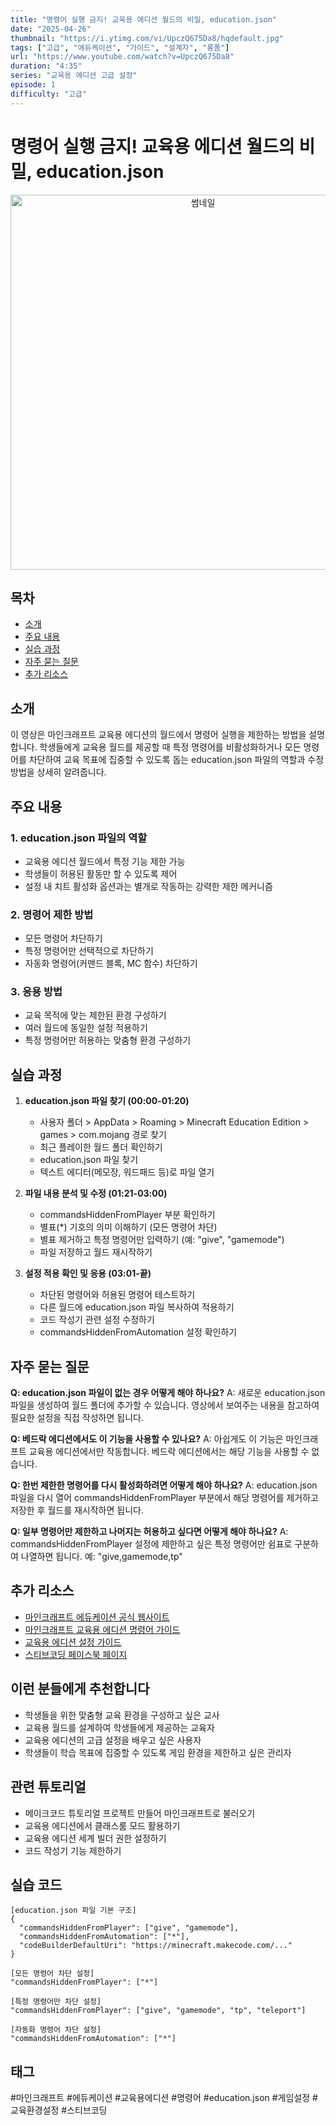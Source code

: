 ```yaml
---
title: "명령어 실행 금지! 교육용 에디션 월드의 비밀, education.json"
date: "2025-04-26"
thumbnail: "https://i.ytimg.com/vi/UpczQ675Da8/hqdefault.jpg"
tags: ["고급", "에듀케이션", "가이드", "설계자", "롱폼"]
url: "https://www.youtube.com/watch?v=UpczQ675Da8"
duration: "4:35"
series: "교육용 에디션 고급 설정"
episode: 1
difficulty: "고급"
---
```


# 명령어 실행 금지! 교육용 에디션 월드의 비밀, education.json

<div align="center">
<img src="https://i.ytimg.com/vi/UpczQ675Da8/hqdefault.jpg" alt="썸네일" width="600"/>
</div>

## 목차
- [소개](#소개)
- [주요 내용](#주요-내용)
- [실습 과정](#실습-과정)
- [자주 묻는 질문](#자주-묻는-질문)
- [추가 리소스](#추가-리소스)

## 소개
이 영상은 마인크래프트 교육용 에디션의 월드에서 명령어 실행을 제한하는 방법을 설명합니다. 학생들에게 교육용 월드를 제공할 때 특정 명령어를 비활성화하거나 모든 명령어를 차단하여 교육 목표에 집중할 수 있도록 돕는 education.json 파일의 역할과 수정 방법을 상세히 알려줍니다.

## 주요 내용

### 1. education.json 파일의 역할
- 교육용 에디션 월드에서 특정 기능 제한 가능
- 학생들이 허용된 활동만 할 수 있도록 제어
- 설정 내 치트 활성화 옵션과는 별개로 작동하는 강력한 제한 메커니즘

### 2. 명령어 제한 방법
- 모든 명령어 차단하기
- 특정 명령어만 선택적으로 차단하기
- 자동화 명령어(커맨드 블록, MC 함수) 차단하기

### 3. 응용 방법
- 교육 목적에 맞는 제한된 환경 구성하기
- 여러 월드에 동일한 설정 적용하기
- 특정 명령어만 허용하는 맞춤형 환경 구성하기

## 실습 과정

1. **education.json 파일 찾기 (00:00-01:20)**
   - 사용자 폴더 > AppData > Roaming > Minecraft Education Edition > games > com.mojang 경로 찾기
   - 최근 플레이한 월드 폴더 확인하기
   - education.json 파일 찾기
   - 텍스트 에디터(메모장, 워드패드 등)로 파일 열기

2. **파일 내용 분석 및 수정 (01:21-03:00)**
   - commandsHiddenFromPlayer 부분 확인하기
   - 별표(*) 기호의 의미 이해하기 (모든 명령어 차단)
   - 별표 제거하고 특정 명령어만 입력하기 (예: "give", "gamemode")
   - 파일 저장하고 월드 재시작하기

3. **설정 적용 확인 및 응용 (03:01-끝)**
   - 차단된 명령어와 허용된 명령어 테스트하기
   - 다른 월드에 education.json 파일 복사하여 적용하기
   - 코드 작성기 관련 설정 수정하기
   - commandsHiddenFromAutomation 설정 확인하기

## 자주 묻는 질문

**Q: education.json 파일이 없는 경우 어떻게 해야 하나요?**
A: 새로운 education.json 파일을 생성하여 월드 폴더에 추가할 수 있습니다. 영상에서 보여주는 내용을 참고하여 필요한 설정을 직접 작성하면 됩니다.

**Q: 베드락 에디션에서도 이 기능을 사용할 수 있나요?**
A: 아쉽게도 이 기능은 마인크래프트 교육용 에디션에서만 작동합니다. 베드락 에디션에서는 해당 기능을 사용할 수 없습니다.

**Q: 한번 제한한 명령어를 다시 활성화하려면 어떻게 해야 하나요?**
A: education.json 파일을 다시 열어 commandsHiddenFromPlayer 부분에서 해당 명령어를 제거하고 저장한 후 월드를 재시작하면 됩니다.

**Q: 일부 명령어만 제한하고 나머지는 허용하고 싶다면 어떻게 해야 하나요?**
A: commandsHiddenFromPlayer 설정에 제한하고 싶은 특정 명령어만 쉼표로 구분하여 나열하면 됩니다. 예: "give,gamemode,tp"

## 추가 리소스
- [마인크래프트 에듀케이션 공식 웹사이트](https://education.minecraft.net/)
- [마인크래프트 교육용 에디션 명령어 가이드](https://education.minecraft.net/ko-kr/resources/coordinate-and-commands)
- [교육용 에디션 설정 가이드](https://education.minecraft.net/ko-kr/resources/minecraft-education-edition-teacher-academy)
- [스티브코딩 페이스북 페이지](https://www.facebook.com/stvcoding/)

## 이런 분들에게 추천합니다
- 학생들을 위한 맞춤형 교육 환경을 구성하고 싶은 교사
- 교육용 월드를 설계하여 학생들에게 제공하는 교육자
- 교육용 에디션의 고급 설정을 배우고 싶은 사용자
- 학생들이 학습 목표에 집중할 수 있도록 게임 환경을 제한하고 싶은 관리자

## 관련 튜토리얼
- 메이크코드 튜토리얼 프로젝트 만들어 마인크래프트로 불러오기
- 교육용 에디션에서 클래스룸 모드 활용하기
- 교육용 에디션 세계 빌더 권한 설정하기
- 코드 작성기 기능 제한하기

## 실습 코드
```
[education.json 파일 기본 구조]
{
  "commandsHiddenFromPlayer": ["give", "gamemode"],
  "commandsHiddenFromAutomation": ["*"],
  "codeBuilderDefaultUri": "https://minecraft.makecode.com/..."
}

[모든 명령어 차단 설정]
"commandsHiddenFromPlayer": ["*"]

[특정 명령어만 차단 설정]
"commandsHiddenFromPlayer": ["give", "gamemode", "tp", "teleport"]

[자동화 명령어 차단 설정]
"commandsHiddenFromAutomation": ["*"]
```

## 태그
#마인크래프트 #에듀케이션 #교육용에디션 #명령어 #education.json #게임설정 #교육환경설정 #스티브코딩
